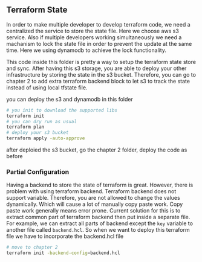 ## Terraform State

In order to make multiple developer to develop terraform code, we need a centralized the service
to store the state file. Here we choose aws s3 service. Also if multiple developers working simultaneously
we need a machanism to lock the state file in order to prevent the update at the same time. Here we
using dynamodb to achieve the lock functionality.

This code inside this folder is pretty a way to setup the terraform state store and sync. After having
this s3 storage, you are able to deploy your other infrastructure by storing the state in the s3 bucket.
Therefore, you can go to chapter 2 to add extra terraform backend block to let s3 to track the state
instead of using local tfstate file.

you can deploy the s3 and dynamodb in this folder
```bash
# you init to download the supported libs
terraform init
# you can dry run as usual
terraform plan
# deploy your s3 bucket
terraform apply -auto-approve
```
after deploied the s3 bucket, go the chapter 2 folder, deploy the code as before


### Partial Configuration
Having a backend to store the state of terraform is great. However, there is problem with using terraform backend.
Terraform backend does not support variable. Therefore, you are not allowed to change the values dynamically. Which
will cause a lot of manually copy paste work. Copy paste work generally means error prone. Current solution for this
is to extract common part of terraform backend then put inside a separate file. For example, we can extract all parts
of backend except the `key` variable to another file called `backend.hcl`. So when we want to deploy this terraform file
we have to incorporate the backend.hcl file
```bash
# move to chapter 2
terraform init -backend-config=backend.hcl
```